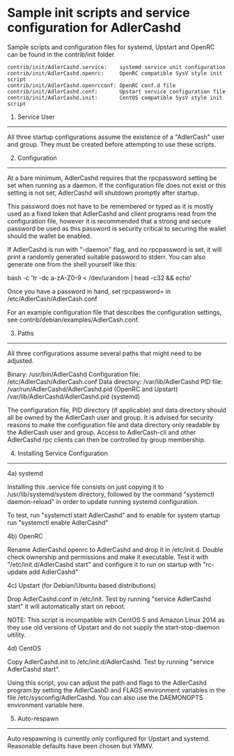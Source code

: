 Sample init scripts and service configuration for AdlerCashd
==========================================================

Sample scripts and configuration files for systemd, Upstart and OpenRC
can be found in the contrib/init folder.

    contrib/init/AdlerCashd.service:    systemd service unit configuration
    contrib/init/AdlerCashd.openrc:     OpenRC compatible SysV style init script
    contrib/init/AdlerCashd.openrcconf: OpenRC conf.d file
    contrib/init/AdlerCashd.conf:       Upstart service configuration file
    contrib/init/AdlerCashd.init:       CentOS compatible SysV style init script

1. Service User
---------------------------------

All three startup configurations assume the existence of a "AdlerCash" user
and group.  They must be created before attempting to use these scripts.

2. Configuration
---------------------------------

At a bare minimum, AdlerCashd requires that the rpcpassword setting be set
when running as a daemon.  If the configuration file does not exist or this
setting is not set, AdlerCashd will shutdown promptly after startup.

This password does not have to be remembered or typed as it is mostly used
as a fixed token that AdlerCashd and client programs read from the configuration
file, however it is recommended that a strong and secure password be used
as this password is security critical to securing the wallet should the
wallet be enabled.

If AdlerCashd is run with "-daemon" flag, and no rpcpassword is set, it will
print a randomly generated suitable password to stderr.  You can also
generate one from the shell yourself like this:

bash -c 'tr -dc a-zA-Z0-9 < /dev/urandom | head -c32 && echo'

Once you have a password in hand, set rpcpassword= in /etc/AdlerCash/AdlerCash.conf

For an example configuration file that describes the configuration settings,
see contrib/debian/examples/AdlerCash.conf.

3. Paths
---------------------------------

All three configurations assume several paths that might need to be adjusted.

Binary:              /usr/bin/AdlerCashd
Configuration file:  /etc/AdlerCash/AdlerCash.conf
Data directory:      /var/lib/AdlerCashd
PID file:            /var/run/AdlerCashd/AdlerCashd.pid (OpenRC and Upstart)
                     /var/lib/AdlerCashd/AdlerCashd.pid (systemd)

The configuration file, PID directory (if applicable) and data directory
should all be owned by the AdlerCash user and group.  It is advised for security
reasons to make the configuration file and data directory only readable by the
AdlerCash user and group.  Access to AdlerCash-cli and other AdlerCashd rpc clients
can then be controlled by group membership.

4. Installing Service Configuration
-----------------------------------

4a) systemd

Installing this .service file consists on just copying it to
/usr/lib/systemd/system directory, followed by the command
"systemctl daemon-reload" in order to update running systemd configuration.

To test, run "systemctl start AdlerCashd" and to enable for system startup run
"systemctl enable AdlerCashd"

4b) OpenRC

Rename AdlerCashd.openrc to AdlerCashd and drop it in /etc/init.d.  Double
check ownership and permissions and make it executable.  Test it with
"/etc/init.d/AdlerCashd start" and configure it to run on startup with
"rc-update add AdlerCashd"

4c) Upstart (for Debian/Ubuntu based distributions)

Drop AdlerCashd.conf in /etc/init.  Test by running "service AdlerCashd start"
it will automatically start on reboot.

NOTE: This script is incompatible with CentOS 5 and Amazon Linux 2014 as they
use old versions of Upstart and do not supply the start-stop-daemon uitility.

4d) CentOS

Copy AdlerCashd.init to /etc/init.d/AdlerCashd. Test by running "service AdlerCashd start".

Using this script, you can adjust the path and flags to the AdlerCashd program by
setting the AdlerCashD and FLAGS environment variables in the file
/etc/sysconfig/AdlerCashd. You can also use the DAEMONOPTS environment variable here.

5. Auto-respawn
-----------------------------------

Auto respawning is currently only configured for Upstart and systemd.
Reasonable defaults have been chosen but YMMV.
